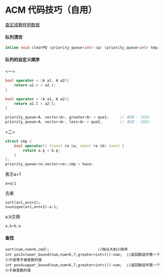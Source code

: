 # ACM 代码技巧（自用）



[查区域赛样例数据](https://blog.csdn.net/iwts_24/article/details/79240987)

#### 队列清空

```c++
inline void clearPQ (priority_queue<int> &q) {priority_queue<int> tmp; swap(tmp, q);}
```

#### 队列的自定义顺序

<一>

```c++
bool operator < (A a1, A a2){
	return a1.r < a2.r;
}
 
bool operator > (A a1, A a2){
	return a1.l > a2.l;
}
 
priority_queue<A, vector<A>, greater<A> > que1;		// 递增 - 对应>
priority_queue<A, vector<A>, less<A> > que2;		// 递减 - 对应<

```

<二>

```c++
struct cmp {
    bool operator() (const re &a, const re &b) const {
        return a.p < b.p;
    }
};
priority_queue<re,vector<re>,cmp > have;
```

表示a+1

```
a=a|1
```

去重

```
sort(a+1,a+n+1);
n=unique(a+1,a+n+1)-a-1;
```

a,b交换

```c++
a,b=b,a
```



#### 查找

```
sort(num,num+6,cmd);                      //按从大到小排序
int pos3=lower_bound(num,num+6,7,greater<int>())-num;  //返回数组中第一个小于或等于被查数的值 
int pos4=upper_bound(num,num+6,7,greater<int>())-num;  //返回数组中第一个小于被查数的值 
```

